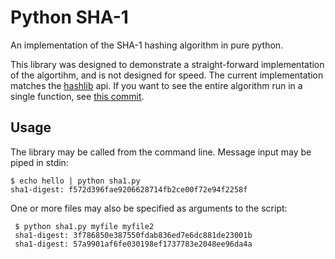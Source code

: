 # Python SHA-1

An implementation of the SHA-1 hashing algorithm in pure python. 

This library was designed to demonstrate a straight-forward implementation of
the algortihm, and is not designed for speed. The current implementation
matches the [hashlib](https://docs.python.org/3/library/hashlib.html) api. 
If you want to see the entire algorithm run in a single function, see 
[this commit](https://github.com/ajalt/python-sha1/blob/4f9306d271e39e354c695ca6fb66d3f598dab64b/sha1.py).

## Usage

The library may be called from the command line.
Message input may be piped in stdin:

    $ echo hello | python sha1.py
    sha1-digest: f572d396fae9206628714fb2ce00f72e94f2258f

One or more files may also be specified as arguments to the script:
 
     $ python sha1.py myfile myfile2
     sha1-digest: 3f786850e387550fdab836ed7e6dc881de23001b
     sha1-digest: 57a9901af6fe030198ef1737783e2048ee96da4a


